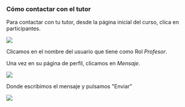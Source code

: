 ### Cómo contactar con el tutor

Para contactar con tu tutor, desde la página inicial del curso, clica en participantes.

![](https://rawcdn.githack.com/catedu/faq-aularagon/bc4b5871abac39bc2db4c34ed152230b9b7993d7/assets/Selección_606.png)

Clicamos en  el nombre del usuario que tiene como Rol _Profesor_.

Una vez en su página de perfil, clicamos en _Mensaje_.

![](https://rawcdn.githack.com/catedu/faq-aularagon/bc4b5871abac39bc2db4c34ed152230b9b7993d7/assets/Selección_607.png)

Donde escribimos el mensaje y pulsamos "Enviar"

![](https://rawcdn.githack.com/catedu/faq-aularagon/bc4b5871abac39bc2db4c34ed152230b9b7993d7/assets/Selección_608.png)